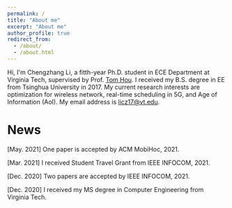 ```yaml
---
permalink: /
title: "About me"
excerpt: "About me"
author_profile: true
redirect_from: 
  - /about/
  - /about.html
---
```


Hi, I'm Chengzhang Li, a fitth-year Ph.D. student in ECE Department at Virginia Tech, supervised by Prof. [Tom Hou](https://www.cnsr.ictas.vt.edu/THou.html). I received my B.S. degree in EE from Tsinghua University in 2017. My current research interests are optimization for wireless network, real-time scheduling in 5G, and Age of Information (AoI). My email address is licz17@vt.edu.

News
======
\[May. 2021\] One paper is accepted by ACM MobiHoc, 2021.

\[Mar. 2021\] I received Student Travel Grant from IEEE INFOCOM, 2021.

\[Dec. 2020\] Two papers are accepted by IEEE INFOCOM, 2021.

\[Dec. 2020\] I received my MS degree in Computer Engineering from Virginia Tech.

